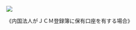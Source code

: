 ![](https://www.nta.go.jp/tmp/04db6f45-2f6c-46ba-9434-5e4615358dfc/images/df34c1c4080a414745f54aa8ad242e72e324e6650924924661a0905f25c5efcf.jpg)

《内国法人がＪＣＭ登録簿に保有口座を有する場合》